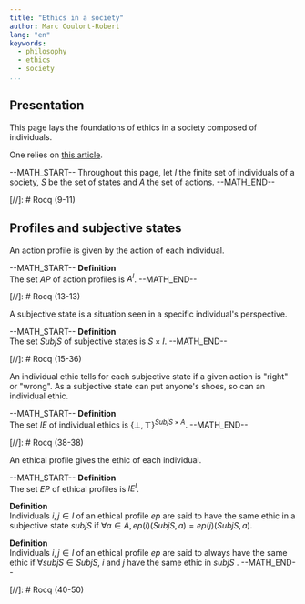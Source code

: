 ```yaml
---
title: "Ethics in a society"
author: Marc Coulont-Robert
lang: "en"
keywords:
  - philosophy
  - ethics
  - society
...
```



## Presentation

This page lays the foundations of ethics in a society composed of individuals.

One relies on [this article](https://leibnizproject.com/Articles/ethics_first_steps.html).

--MATH_START--
Throughout this page, let $I$ the finite set of individuals of a society, $S$ be the set of states and $A$ the set of actions.
--MATH_END--

[//]: # Rocq (9-11)


## Profiles and subjective states

An action profile is given by the action of each individual.

--MATH_START--
$\mathbf{Definition}$\
The set $AP$ of action profiles is $A^I$.
--MATH_END--

[//]: # Rocq (13-13)

A subjective state is a situation seen in a specific individual's perspective.

--MATH_START--
$\mathbf{Definition}$\
The set $SubjS$ of subjective states is $S × I$.
--MATH_END--

[//]: # Rocq (15-36)

An individual ethic tells for each subjective state if a given action is "right" or "wrong". As a subjective state can put anyone's shoes, so can an individual ethic.

--MATH_START--
$\mathbf{Definition}$\
The set $IE$ of individual ethics is ${\{⊥ ,⊤\}}^{SubjS × A}$.
--MATH_END--

[//]: # Rocq (38-38)

An ethical profile gives the ethic of each individual.

--MATH_START--
$\mathbf{Definition}$\
The set $EP$ of ethical profiles is $IE^I$.

$\mathbf{Definition}$\
Individuals $i, j \in I$ of an ethical profile $ep$ are said to have the same ethic in a subjective state $subjS$ if $\forall a \in A, ep(i)(SubjS, a) = ep(j)(SubjS, a)$.

$\mathbf{Definition}$\
Individuals $i, j \in I$ of an ethical profile $ep$ are said to always have the same ethic if $\forall subjS \in SubjS,$ $i$ and $j$ have the same ethic in $subjS$ .
--MATH_END--

[//]: # Rocq (40-50)
